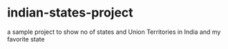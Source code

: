 # indian-states-project
a sample project to show no of states and Union Territories in India and my favorite state

